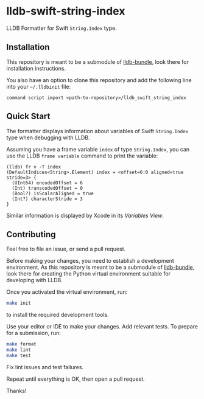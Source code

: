 <!-- vim:spell -->

# lldb-swift-string-index

LLDB Formatter for Swift `String.Index` type.

## Installation

This repository is meant to be a submodule of
[lldb-bundle](//github.com/anpol/lldb-bundle), look there for installation instructions.

You also have an option to clone this repository and add the following line
into your `~/.lldbinit` file:
```
command script import <path-to-repository>/lldb_swift_string_index
```

## Quick Start

The formatter displays information about variables of Swift `String.Index` type
when debugging with LLDB.

Assuming you have a frame variable `index` of type `String.Index`, you can use
the LLDB `frame variable` command to print the variable:
```
(lldb) fr v -T index
(DefaultIndices<String>.Element) index = <offset=6:0 aligned=true stride=3> {
  (UInt64) encodedOffset = 6
  (Int) transcodedOffset = 0
  (Bool?) isScalarAligned = true
  (Int?) characterStride = 3
}
```

Similar information is displayed by Xcode in its *Variables View*.

## Contributing

Feel free to file an issue, or send a pull request.

Before making your changes, you need to establish a development environment.
As this repository is meant to be a submodule of
[lldb-bundle](//github.com/anpol/lldb-bundle), look there for creating the
Python virtual environment suitable for developing with LLDB.

Once you activated the virtual environment, run:
```sh
make init
```
to install the required development tools.

Use your editor or IDE to make your changes.  Add relevant tests.  To prepare
for a submission, run:
```sh
make format
make lint
make test
```

Fix lint issues and test failures.

Repeat until everything is OK, then open a pull request.

Thanks!
